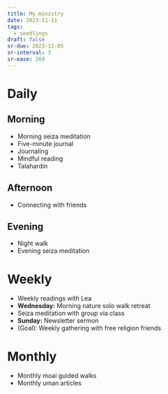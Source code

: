 ```yaml
---
title: My ministry
date: 2023-11-11
tags:
  - seedlings
draft: false
sr-due: 2023-12-05
sr-interval: 3
sr-ease: 269
---
```

# Daily

## Morning

- Morning seiza meditation
- Five-minute journal
- Journaling
- Mindful reading
- Talahardin

## Afternoon

- Connecting with friends

## Evening

- Night walk
- Evening seiza meditation

# Weekly

- Weekly readings with Lea
- **Wednesday:** Morning nature solo walk retreat
- Seiza meditation with group via class
- **Sunday:** Newsletter sermon
- (Goal): Weekly gathering with free religion friends

# Monthly

- Monthly moai guided walks
- Monthly uman articles